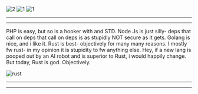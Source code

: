 


![2](https://github.com/user-attachments/assets/da346cb4-458a-4803-8e4a-bca0c5842cfc)
![1](https://github.com/user-attachments/assets/2328cde6-b47f-4efc-978b-9c331dfefb94)
![1](https://github.com/user-attachments/assets/3695a732-502d-408d-865e-ebdcff7c9216)


-----------------------------------------------------------
-----------------------------------------------------------

PHP is easy, but so is a hooker with and STD. Node Js is just silly- deps that call on deps that call on deps is as stupidly NOT secure as it gets. Golang is nice, and 
i like it. Rust is best- objectively for many many reasons. I mostly fw rust- in my opinion it is stupidity to fw anything else. Hey, if a new lang is pooped out
by an AI robot and is superior to Rust, i would happily change. But today, Rust is god. Objectively. 


![rust](https://github.com/user-attachments/assets/4788eba0-1db7-4dc9-a675-a8478e0c9e10)


-----------------------------------------------------------
-----------------------------------------------------------
